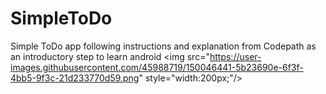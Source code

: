 # SimpleToDo
Simple ToDo app following instructions and explanation from Codepath as an introductory step to learn android  &lt;img src="https://user-images.githubusercontent.com/45988719/150046441-5b23690e-6f3f-4bb5-9f3c-21d233770d59.png" style="width:200px;"/>

